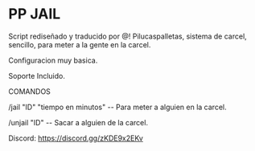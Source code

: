 # PP JAIL

Script rediseñado y traducido por @! Pilucaspalletas, sistema de carcel, sencillo, para meter a la gente en la carcel.

Configuracion muy basica.

Soporte Incluido.

COMANDOS

/jail "ID" "tiempo en minutos" -- Para meter a alguien en la carcel.

/unjail "ID" -- Sacar a alguien de la carcel.

Discord: https://discord.gg/zKDE9x2EKv
